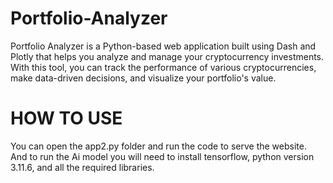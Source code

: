 # Portfolio-Analyzer
Portfolio Analyzer is a Python-based web application built using Dash and Plotly that helps you analyze and manage your cryptocurrency investments. With this tool, you can track the performance of various cryptocurrencies, make data-driven decisions, and visualize your portfolio's value.

# HOW TO USE
You can open the app2.py folder and run the code to serve the website. And to run the Ai model you will need to install tensorflow, python version 3.11.6, and all the required libraries. 
